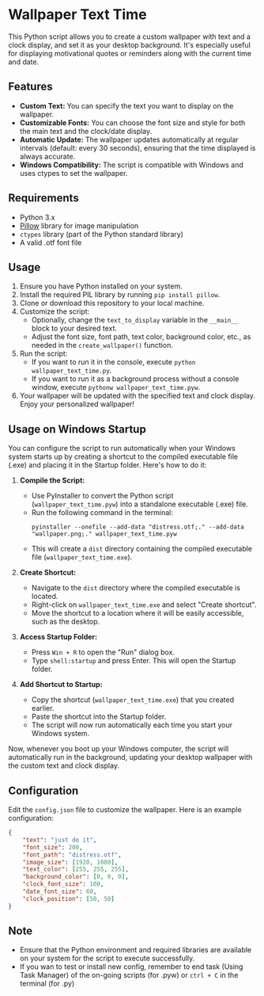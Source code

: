 # Wallpaper Text Time

This Python script allows you to create a custom wallpaper with text and a clock display, and set it as your desktop background. It's especially useful for displaying motivational quotes or reminders along with the current time and date.

## Features

- **Custom Text:** You can specify the text you want to display on the wallpaper.
- **Customizable Fonts:** You can choose the font size and style for both the main text and the clock/date display.
- **Automatic Update:** The wallpaper updates automatically at regular intervals (default: every 30 seconds), ensuring that the time displayed is always accurate.
- **Windows Compatibility:** The script is compatible with Windows and uses ctypes to set the wallpaper.

## Requirements

- Python 3.x
- [Pillow](https://python-pillow.org/) library for image manipulation
- `ctypes` library (part of the Python standard library)
- A valid .otf font file

## Usage

1. Ensure you have Python installed on your system.
2. Install the required PIL library by running `pip install pillow`.
3. Clone or download this repository to your local machine.
4. Customize the script:
   - Optionally, change the `text_to_display` variable in the `__main__` block to your desired text.
   - Adjust the font size, font path, text color, background color, etc., as needed in the `create_wallpaper()` function.
5. Run the script:
   - If you want to run it in the console, execute `python wallpaper_text_time.py`.
   - If you want to run it as a background process without a console window, execute `pythonw wallpaper_text_time.pyw`.
6. Your wallpaper will be updated with the specified text and clock display. Enjoy your personalized wallpaper!

## Usage on Windows Startup

You can configure the script to run automatically when your Windows system starts up by creating a shortcut to the compiled executable file (.exe) and placing it in the Startup folder. Here's how to do it:

1. **Compile the Script:**
   - Use PyInstaller to convert the Python script (`wallpaper_text_time.pyw`) into a standalone executable (.exe) file.
   - Run the following command in the terminal:
     ```
     pyinstaller --onefile --add-data "distress.otf;." --add-data "wallpaper.png;." wallpaper_text_time.pyw
     ```
   - This will create a `dist` directory containing the compiled executable file (`wallpaper_text_time.exe`).

2. **Create Shortcut:**
   - Navigate to the `dist` directory where the compiled executable is located.
   - Right-click on `wallpaper_text_time.exe` and select "Create shortcut".
   - Move the shortcut to a location where it will be easily accessible, such as the desktop.

3. **Access Startup Folder:**
   - Press `Win + R` to open the "Run" dialog box.
   - Type `shell:startup` and press Enter. This will open the Startup folder.

4. **Add Shortcut to Startup:**
   - Copy the shortcut (`wallpaper_text_time.exe`) that you created earlier.
   - Paste the shortcut into the Startup folder.
   - The script will now run automatically each time you start your Windows system.

Now, whenever you boot up your Windows computer, the script will automatically run in the background, updating your desktop wallpaper with the custom text and clock display.

## Configuration

Edit the `config.json` file to customize the wallpaper. Here is an example configuration:

```json
{
    "text": "just do it",
    "font_size": 200,
    "font_path": "distress.otf",
    "image_size": [1920, 1080],
    "text_color": [255, 255, 255],
    "background_color": [0, 0, 0],
    "clock_font_size": 100,
    "date_font_size": 60,
    "clock_position": [50, 50]
}
```

## Note

-  Ensure that the Python environment and required libraries are available on your system for the script to execute successfully.
-  If you wan to test or install new config, remember to end task (Using Task Manager) of the on-going scripts (for .pyw) or `ctrl + C` in the terminal (for .py)
